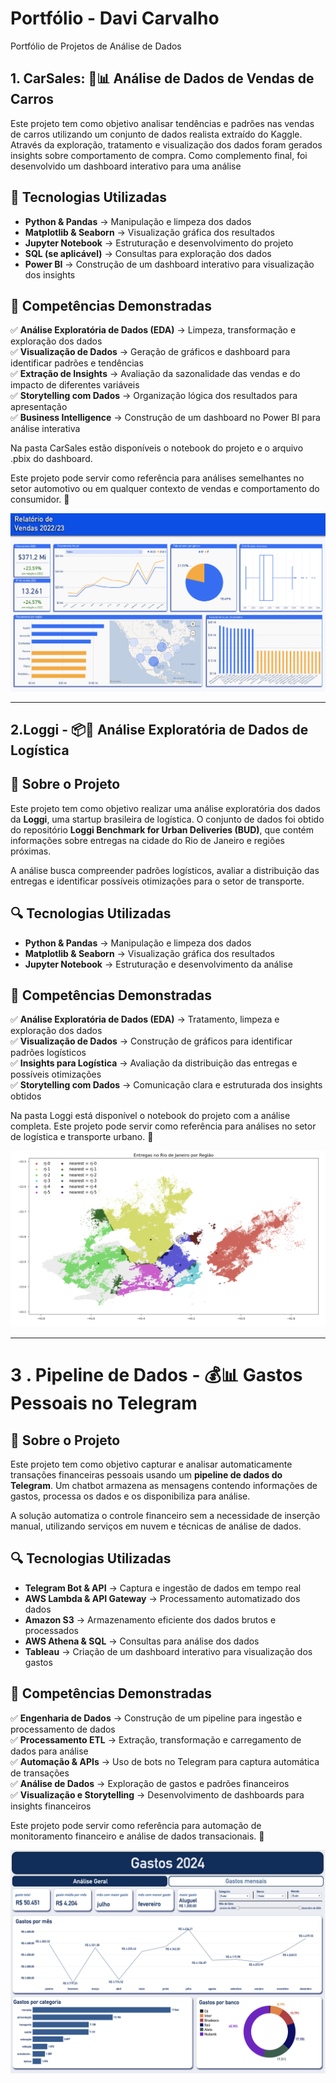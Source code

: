 # **Portfólio - Davi Carvalho**
Portfólio de Projetos de Análise de Dados 

## **1. CarSales:**  🚗📊 Análise de Dados de Vendas de Carros

Este projeto tem como objetivo analisar tendências e padrões nas vendas de carros utilizando um conjunto de dados realista extraído do Kaggle. Através da exploração, tratamento e visualização dos dados foram gerados insights sobre comportamento de compra. Como complemento final, foi desenvolvido um dashboard interativo para uma análise 

## 📌 Tecnologias Utilizadas  
- **Python & Pandas** → Manipulação e limpeza dos dados  
- **Matplotlib & Seaborn** → Visualização gráfica dos resultados  
- **Jupyter Notebook** → Estruturação e desenvolvimento do projeto  
- **SQL (se aplicável)** → Consultas para exploração dos dados  
- **Power BI** → Construção de um dashboard interativo para visualização dos insights  

## 🎯 Competências Demonstradas  
✅ **Análise Exploratória de Dados (EDA)** → Limpeza, transformação e exploração dos dados  
✅ **Visualização de Dados** → Geração de gráficos e dashboard para identificar padrões e tendências  
✅ **Extração de Insights** → Avaliação da sazonalidade das vendas e do impacto de diferentes variáveis  
✅ **Storytelling com Dados** → Organização lógica dos resultados para apresentação  
✅ **Business Intelligence** → Construção de um dashboard no Power BI para análise interativa  

Na pasta CarSales estão disponíveis o notebook do projeto e o arquivo .pbix do dashboard.

Este projeto pode servir como referência para análises semelhantes no setor automotivo ou em qualquer contexto de vendas e comportamento do consumidor. 🚀  
 
![Dashboard](https://github.com/davicarv/Portfolio/blob/main/CarSales/Dashboard%20image.png?raw=true)


-----------------------------------------


## **2.Loggi** - 📦🚚 Análise Exploratória de Dados de Logística   

## 📌 Sobre o Projeto  
Este projeto tem como objetivo realizar uma análise exploratória dos dados da **Loggi**, uma startup brasileira de logística. O conjunto de dados foi obtido do repositório **Loggi Benchmark for Urban Deliveries (BUD)**, que contém informações sobre entregas na cidade do Rio de Janeiro e regiões próximas.  

A análise busca compreender padrões logísticos, avaliar a distribuição das entregas e identificar possíveis otimizações para o setor de transporte.  

## 🔍 Tecnologias Utilizadas  
- **Python & Pandas** → Manipulação e limpeza dos dados  
- **Matplotlib & Seaborn** → Visualização gráfica dos resultados  
- **Jupyter Notebook** → Estruturação e desenvolvimento da análise  

## 🎯 Competências Demonstradas  
✅ **Análise Exploratória de Dados (EDA)** → Tratamento, limpeza e exploração dos dados  
✅ **Visualização de Dados** → Construção de gráficos para identificar padrões logísticos  
✅ **Insights para Logística** → Avaliação da distribuição das entregas e possíveis otimizações  
✅ **Storytelling com Dados** → Comunicação clara e estruturada dos insights obtidos  

Na pasta Loggi está disponível o notebook do projeto com a análise completa.
Este projeto pode servir como referência para análises no setor de logística e transporte urbano. 🚀  

![Mapa Loggi](https://github.com/davicarv/Portfolio/blob/main/Loggi/Loggi%20Map%20image.png?raw=true)

-----------------------------------------

# 3 . Pipeline de Dados - 💰📊 Gastos Pessoais no Telegram

## 📌 Sobre o Projeto  
Este projeto tem como objetivo capturar e analisar automaticamente transações financeiras pessoais usando um **pipeline de dados do Telegram**. Um chatbot armazena as mensagens contendo informações de gastos, processa os dados e os disponibiliza para análise.  

A solução automatiza o controle financeiro sem a necessidade de inserção manual, utilizando serviços em nuvem e técnicas de análise de dados.  

## 🔍 Tecnologias Utilizadas  
- **Telegram Bot & API** → Captura e ingestão de dados em tempo real  
- **AWS Lambda & API Gateway** → Processamento automatizado dos dados  
- **Amazon S3** → Armazenamento eficiente dos dados brutos e processados  
- **AWS Athena & SQL** → Consultas para análise dos dados  
- **Tableau** → Criação de um dashboard interativo para visualização dos gastos  

## 🎯 Competências Demonstradas  
✅ **Engenharia de Dados** → Construção de um pipeline para ingestão e processamento de dados  
✅ **Processamento ETL** → Extração, transformação e carregamento de dados para análise  
✅ **Automação & APIs** → Uso de bots no Telegram para captura automática de transações  
✅ **Análise de Dados** → Exploração de gastos e padrões financeiros  
✅ **Visualização e Storytelling** → Desenvolvimento de dashboards para insights financeiros  

Este projeto pode servir como referência para automação de monitoramento financeiro e análise de dados transacionais. 🚀  

![Gastos Gerais](https://github.com/davicarv/Portfolio/blob/main/Pipeline%20de%20Dados/Gastos%20Geral.png?raw=true)
